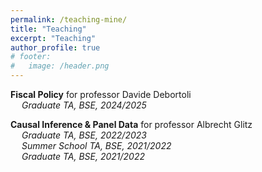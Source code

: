 ```yaml
---
permalink: /teaching-mine/
title: "Teaching"
excerpt: "Teaching"
author_profile: true
# footer:
#   image: /header.png
---
```


**Fiscal Policy** for professor Davide Debortoli <br/> 
&emsp; _Graduate TA, BSE, 2024/2025_

**Causal Inference & Panel Data** for professor Albrecht Glitz <br/> 
&emsp; _Graduate TA, BSE, 2022/2023_ <br/>
&emsp; _Summer School TA, BSE, 2021/2022_ <br/>
&emsp; _Graduate TA, BSE, 2021/2022_ <br/>

